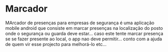 # Marcador
MArcador de presenças para empresas de segurança é uma aplicação mobile android que consiste em marcar presenças na localização do posto onde o segurança ou guarda deve estar... caso este tente marcar presença se se fazer presente ao local, o app nao deve permitir... conto com a ajuda de quem vir esse projecto para melhorá-lo etc... 
